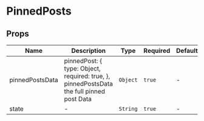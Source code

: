 # PinnedPosts

## Props

<!-- @vuese:PinnedPosts:props:start -->
|Name|Description|Type|Required|Default|
|---|---|---|---|---|
|pinnedPostsData|pinnedPost: { type: Object, required: true, }, pinnedPostsData the full pinned post Data|`Object`|`true`|-|
|state|-|`String`|`true`|-|

<!-- @vuese:PinnedPosts:props:end -->



